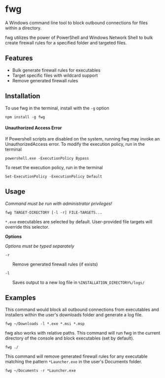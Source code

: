 # fwg

A Windows command line tool to block outbound connections for files within a directory.

fwg utilizes the power of PowerShell and Windows Network Shell to bulk create firewall rules for a specified folder and targeted files.

## Features

- Bulk generate firewall rules for executables
- Target specific files with wildcard support
- Remove generated firewall rules

## Installation

To use fwg in the terminal, install with the `-g` option

```console
npm install -g fwg
```

#### Unauthorized Access Error

If Powershell scripts are disabled on the system, running fwg may invoke an UnauthorizedAccess error. To modify the execution policy, run in the terminal

```console
powershell.exe -ExecutionPolicy Bypass
```

To reset the execution policy, run in the terminal

```console
Set-ExecutionPolicy -ExecutionPolicy Default
```

## Usage

_Command must be run with administrator privileges!_

```console
fwg TARGET-DIRECTORY [-l -r] FILE-TARGETS...
```

`*.exe` executables are selected by default. User-provided file targets will override this selector.

**Options**

_Options must be typed separately_

`-r`

&nbsp;&nbsp;&nbsp;&nbsp;&nbsp;&nbsp;Remove generated firewall rules (if exists)

`-l`

&nbsp;&nbsp;&nbsp;&nbsp;&nbsp;&nbsp;Saves output to a new log file in `%INSTALLATION_DIRECTORY%/logs/`

## Examples

This command would block all outbound connections from executables and installers within the user's downloads folder and generate a log file.

```console
fwg ~/Downloads -l *.exe *.msi *.msp
```

fwg also works with relative paths. This command will run fwg in the current directory of the console and block executables (set by default).

```console
fwg ./
```

This command will remove generated firewall rules for any executable matching the pattern `*Launcher.exe` in the user's Documents folder.

```console
fwg ~/Documents -r *Launcher.exe
```
